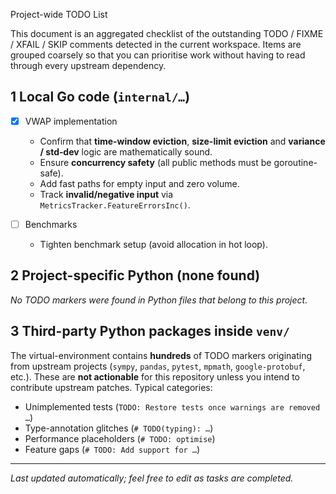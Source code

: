 Project-wide TODO List

This document is an aggregated checklist of the outstanding TODO / FIXME /
XFAIL / SKIP comments detected in the current workspace.  Items are grouped
coarsely so that you can prioritise work without having to read through every
upstream dependency.

## 1  Local Go code (`internal/…`)
- [x] VWAP implementation  
  - Confirm that **time-window eviction**, **size-limit eviction** and
    **variance / std‐dev** logic are mathematically sound.
  - Ensure **concurrency safety** (all public methods must be goroutine-safe).
  - Add fast paths for empty input and zero volume.
  - Track **invalid/negative input** via `MetricsTracker.FeatureErrorsInc()`.

- [ ] Benchmarks  
  - Tighten benchmark setup (avoid allocation in hot loop).

## 2  Project-specific Python (none found)

_No TODO markers were found in Python files that belong to this project._

## 3  Third-party Python packages inside `venv/`
The virtual-environment contains **hundreds** of TODO markers originating from
upstream projects (`sympy`, `pandas`, `pytest`, `mpmath`, `google-protobuf`,
etc.).  These are **not actionable** for this repository unless you intend to
contribute upstream patches.  Typical categories:

* Unimplemented tests (`TODO: Restore tests once warnings are removed …`)
* Type-annotation glitches (`# TODO(typing): …`)
* Performance placeholders (`# TODO: optimise`)
* Feature gaps (`# TODO: Add support for …`)



---

_Last updated automatically; feel free to edit as tasks are completed._
